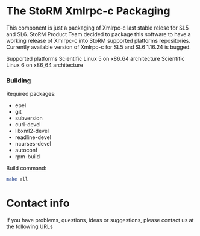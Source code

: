 The StoRM Xmlrpc-c Packaging
===============================

This component is just a packaging of Xmlrpc-c last stable relese for SL5 and SL6.
StoRM Product Team decided to package this software to have a working release of Xmlrpc-c 
into StoRM supported platforms repositories. Currently available version of Xmlrpc-c for SL5 and SL6 
1.16.24 is bugged.

Supported platforms
Scientific Linux 5 on x86_64 architecture
Scientific Linux 6 on x86_64 architecture

### Building
Required packages:

* epel
* git
* subversion
* curl-devel 
* libxml2-devel 
* readline-devel 
* ncurses-devel 
* autoconf
* rpm-build

Build command:
```bash
make all
```

# Contact info

If you have problems, questions, ideas or suggestions, please contact us at
the following URLs
